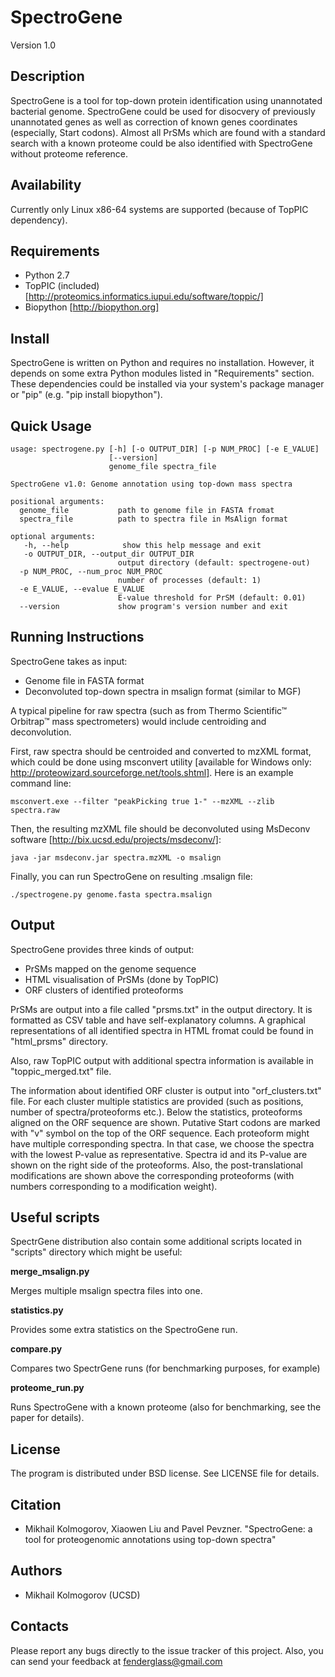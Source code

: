 SpectroGene
===========

Version 1.0

Description
-----------

SpectroGene is a tool for top-down protein identification
using unannotated bacterial genome. SpectroGene could be used for disocvery
of previously unannotated genes as well as correction of known genes coordinates
(especially, Start codons). Almost all PrSMs which are found with a
standard search with a known proteome could be also identified with SpectroGene
without proteome reference.


Availability
------------

Currently only Linux x86-64 systems are supported (because of TopPIC dependency).


Requirements
------------

* Python 2.7
* TopPIC (included) [http://proteomics.informatics.iupui.edu/software/toppic/]
* Biopython [http://biopython.org]


Install
-------
SpectroGene is written on Python and requires no installation. 
However, it depends on some extra Python modules listed in "Requirements" section.
These dependencies could be installed via your system's package manager or "pip"
(e.g. "pip install biopython").


Quick Usage
-----------
    usage: spectrogene.py [-h] [-o OUTPUT_DIR] [-p NUM_PROC] [-e E_VALUE]
                          [--version]
                          genome_file spectra_file

    SpectroGene v1.0: Genome annotation using top-down mass spectra

    positional arguments:
      genome_file           path to genome file in FASTA fromat
      spectra_file          path to spectra file in MsAlign format

    optional arguments:
       -h, --help            show this help message and exit
       -o OUTPUT_DIR, --output_dir OUTPUT_DIR
                            output directory (default: spectrogene-out)
      -p NUM_PROC, --num_proc NUM_PROC
                            number of processes (default: 1)
      -e E_VALUE, --evalue E_VALUE
                            E-value threshold for PrSM (default: 0.01)
      --version             show program's version number and exit


Running Instructions
--------------------

SpectroGene takes as input:

* Genome file in FASTA format
* Deconvoluted top-down spectra in msalign format (similar to MGF)

A typical pipeline for raw spectra (such as from Thermo Scientific™ Orbitrap™ 
mass spectrometers) would include centroiding and deconvolution.

First, raw spectra should be centroided and converted to mzXML format,
which could be done using msconvert utility 
[available for Windows only: http://proteowizard.sourceforge.net/tools.shtml].
Here is an example command line:

    msconvert.exe --filter "peakPicking true 1-" --mzXML --zlib spectra.raw

Then, the resulting mzXML file should be deconvoluted using MsDeconv
software [http://bix.ucsd.edu/projects/msdeconv/]:

    java -jar msdeconv.jar spectra.mzXML -o msalign

Finally, you can run SpectroGene on resulting .msalign file:

    ./spectrogene.py genome.fasta spectra.msalign


Output
------

SpectroGene provides three kinds of output:

* PrSMs mapped on the genome sequence
* HTML visualisation of PrSMs (done by TopPIC)
* ORF clusters of identified proteoforms

PrSMs are output into a file called "prsms.txt" in the output directory.
It is formatted as CSV table and have self-explanatory columns.
A graphical representations of all identified spectra in HTML
fromat could be found in "html_prsms" directory.

Also, raw TopPIC output with additional spectra information is available 
in "toppic_merged.txt" file.

The information about identified ORF cluster is output into "orf_clusters.txt"
file. For each cluster multiple statistics are provided (such as positions,
number of spectra/proteoforms etc.). Below the statistics, proteoforms aligned
on the ORF sequence are shown. Putative Start codons are marked with "v"
symbol on the top of the ORF sequence. Each proteoform might have multiple corresponding
spectra. In that case, we choose the spectra with the lowest P-value as representative.
Spectra id and its P-value are shown on the right side of the proteoforms.
Also, the post-translational modifications are shown above the corresponding
proteoforms (with numbers corresponding to a modification weight).


Useful scripts
--------------

SpectrGene distribution also contain some additional scripts 
located in "scripts" directory which might be useful:

**merge_msalign.py**

Merges multiple msalign spectra files into one.

**statistics.py**

Provides some extra statistics on the SpectroGene run.

**compare.py**

Compares two SpectrGene runs (for benchmarking purposes, for example)

**proteome_run.py**

Runs SpectroGene with a known proteome (also for benchmarking, see the paper for details).


License
-------
The program is distributed under BSD license. See LICENSE file for details.


Citation
--------
* Mikhail Kolmogorov, Xiaowen Liu and Pavel Pevzner. "SpectroGene: a tool for proteogenomic annotations using top-down spectra"


Authors
-------
* Mikhail Kolmogorov (UCSD)


Contacts
--------
Please report any bugs directly to the issue tracker of this project.
Also, you can send your feedback at fenderglass@gmail.com
